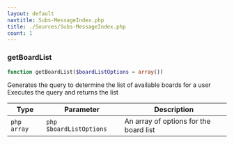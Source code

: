 ```yaml
---
layout: default
navtitle: Subs-MessageIndex.php
title: ./Sources/Subs-MessageIndex.php
count: 1
---
```


### getBoardList

```php
function getBoardList($boardListOptions = array())
```
Generates the query to determine the list of available boards for a user
Executes the query and returns the list



Type|Parameter|Description
---|---|---
`php array`|`php $boardListOptions`|An array of options for the board list

